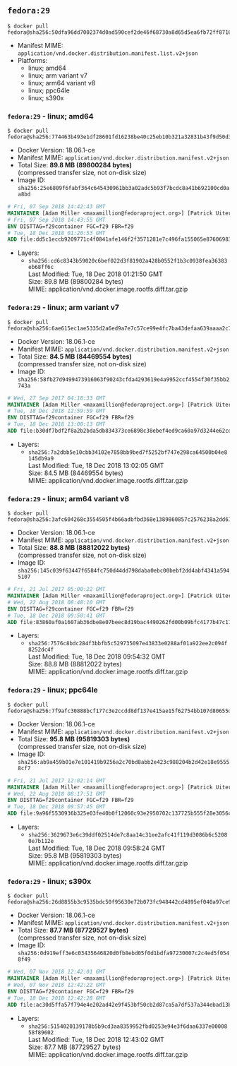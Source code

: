 ## `fedora:29`

```console
$ docker pull fedora@sha256:50dfa96dd7002374d0ad590cef2de46f68730a8d65d5ea6fb72ff8716630c89f
```

-	Manifest MIME: `application/vnd.docker.distribution.manifest.list.v2+json`
-	Platforms:
	-	linux; amd64
	-	linux; arm variant v7
	-	linux; arm64 variant v8
	-	linux; ppc64le
	-	linux; s390x

### `fedora:29` - linux; amd64

```console
$ docker pull fedora@sha256:774463b493e1df28601fd16238be40c25eb10b321a32831b43f9d50d38ac0306
```

-	Docker Version: 18.06.1-ce
-	Manifest MIME: `application/vnd.docker.distribution.manifest.v2+json`
-	Total Size: **89.8 MB (89800284 bytes)**  
	(compressed transfer size, not on-disk size)
-	Image ID: `sha256:25e6809f6fabf364c645430961bb3a02adc5b93f7bcdc8a41b692100cd0aa8bd`

```dockerfile
# Fri, 07 Sep 2018 14:42:43 GMT
MAINTAINER [Adam Miller <maxamillion@fedoraproject.org>] [Patrick Uiterwijk <patrick@puiterwijk.org>]
# Fri, 07 Sep 2018 14:43:55 GMT
ENV DISTTAG=f29container FGC=f29 FBR=f29
# Tue, 18 Dec 2018 01:20:53 GMT
ADD file:dd5c1eccb9209771c4f0841afe146f2f3571281e7c496fa155065e87606983c8 in / 
```

-	Layers:
	-	`sha256:cd6c8343b59020c6bef022d3f81902a428b0552f1b3c0938fea36383eb68ff6c`  
		Last Modified: Tue, 18 Dec 2018 01:21:50 GMT  
		Size: 89.8 MB (89800284 bytes)  
		MIME: application/vnd.docker.image.rootfs.diff.tar.gzip

### `fedora:29` - linux; arm variant v7

```console
$ docker pull fedora@sha256:6ae615ec1ae5335d2a6ed9a7e7c57ce99e4fc7ba43defaa639aaaa2c720d3a50
```

-	Docker Version: 18.06.1-ce
-	Manifest MIME: `application/vnd.docker.distribution.manifest.v2+json`
-	Total Size: **84.5 MB (84469554 bytes)**  
	(compressed transfer size, not on-disk size)
-	Image ID: `sha256:58fb27d9499473916063f90243cfda4293619e4a9952ccf4554f30f35bb2743a`

```dockerfile
# Wed, 27 Sep 2017 04:18:33 GMT
MAINTAINER [Adam Miller <maxamillion@fedoraproject.org>] [Patrick Uiterwijk <patrick@puiterwijk.org>]
# Tue, 18 Dec 2018 12:59:59 GMT
ENV DISTTAG=f29container FGC=f29 FBR=f29
# Tue, 18 Dec 2018 13:00:13 GMT
ADD file:b30df7bdf2f8a2b2bda5db834373ce6898c38ebef4ed9ca60a97d3244e62cdf1 in / 
```

-	Layers:
	-	`sha256:7a2dbb5e10cbb34102e7858bb9bed7f5252bf747e298ca64500b04e8145db9a9`  
		Last Modified: Tue, 18 Dec 2018 13:02:05 GMT  
		Size: 84.5 MB (84469554 bytes)  
		MIME: application/vnd.docker.image.rootfs.diff.tar.gzip

### `fedora:29` - linux; arm64 variant v8

```console
$ docker pull fedora@sha256:3afc604268c3554505f4b66adbfbd368e1389860857c2576238a2dd61c513ca0
```

-	Docker Version: 18.06.1-ce
-	Manifest MIME: `application/vnd.docker.distribution.manifest.v2+json`
-	Total Size: **88.8 MB (88812022 bytes)**  
	(compressed transfer size, not on-disk size)
-	Image ID: `sha256:145c039f63447f6584fc750d44dd798daba0ebc00bebf2dd4abf4341a5945107`

```dockerfile
# Fri, 21 Jul 2017 05:00:22 GMT
MAINTAINER [Adam Miller <maxamillion@fedoraproject.org>] [Patrick Uiterwijk <patrick@puiterwijk.org>]
# Wed, 22 Aug 2018 08:48:10 GMT
ENV DISTTAG=f29container FGC=f29 FBR=f29
# Tue, 18 Dec 2018 09:50:41 GMT
ADD file:83860af0a1607ab36dbe8e07beec8d19bac4490262fd00b09bfc4177b47c175b in / 
```

-	Layers:
	-	`sha256:7576c8bdc284f3bbfb5c529735097e43833e0288af01a922ee2c094f8252dc4f`  
		Last Modified: Tue, 18 Dec 2018 09:54:32 GMT  
		Size: 88.8 MB (88812022 bytes)  
		MIME: application/vnd.docker.image.rootfs.diff.tar.gzip

### `fedora:29` - linux; ppc64le

```console
$ docker pull fedora@sha256:7f9afc30888bcf177c3e2ccdd8df137e415ae15f62754bb107d80655de3b5ba4
```

-	Docker Version: 18.06.1-ce
-	Manifest MIME: `application/vnd.docker.distribution.manifest.v2+json`
-	Total Size: **95.8 MB (95819303 bytes)**  
	(compressed transfer size, not on-disk size)
-	Image ID: `sha256:ab9a459b01e7e101419b9256a2c70bd8abb2e423c988204b2d42e18e95558cf7`

```dockerfile
# Fri, 21 Jul 2017 12:02:14 GMT
MAINTAINER [Adam Miller <maxamillion@fedoraproject.org>] [Patrick Uiterwijk <patrick@puiterwijk.org>]
# Wed, 22 Aug 2018 08:17:51 GMT
ENV DISTTAG=f29container FGC=f29 FBR=f29
# Tue, 18 Dec 2018 09:57:45 GMT
ADD file:9a96f5530936b325e03fe40b0f12060c93e2950702c137725b555f28e3056c47 in / 
```

-	Layers:
	-	`sha256:3629673e6c39ddf02514de7c8aa14c31ee2afc41f119d3086b6c52080e7b112e`  
		Last Modified: Tue, 18 Dec 2018 09:58:24 GMT  
		Size: 95.8 MB (95819303 bytes)  
		MIME: application/vnd.docker.image.rootfs.diff.tar.gzip

### `fedora:29` - linux; s390x

```console
$ docker pull fedora@sha256:26d8855b3c9535bdc50f95630e72b073fc948442cd4895ef040a97ce945d5162
```

-	Docker Version: 18.06.1-ce
-	Manifest MIME: `application/vnd.docker.distribution.manifest.v2+json`
-	Total Size: **87.7 MB (87729527 bytes)**  
	(compressed transfer size, not on-disk size)
-	Image ID: `sha256:0d919eff3e6c03435646820d0fb8ebd05f0d1bdfa97230007c2c4ed5f0548f49`

```dockerfile
# Wed, 07 Nov 2018 12:42:01 GMT
MAINTAINER [Adam Miller <maxamillion@fedoraproject.org>] [Patrick Uiterwijk <patrick@puiterwijk.org>]
# Wed, 07 Nov 2018 12:42:22 GMT
ENV DISTTAG=f29container FGC=f29 FBR=f29
# Tue, 18 Dec 2018 12:42:28 GMT
ADD file:ac30d5ffa57f794e4e202ad42e9f453bf50cb2d87ca5a7df537a344ebad13bbe in / 
```

-	Layers:
	-	`sha256:5154020139178b5b9cd3aa8359952fbd0253e94e3f6daa6337e0000858f89602`  
		Last Modified: Tue, 18 Dec 2018 12:43:02 GMT  
		Size: 87.7 MB (87729527 bytes)  
		MIME: application/vnd.docker.image.rootfs.diff.tar.gzip
